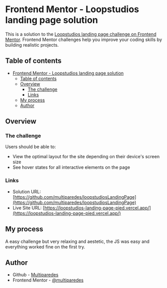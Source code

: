 # Frontend Mentor - Loopstudios landing page solution

This is a solution to the [Loopstudios landing page challenge on Frontend Mentor](https://www.frontendmentor.io/challenges/loopstudios-landing-page-N88J5Onjw). Frontend Mentor challenges help you improve your coding skills by building realistic projects. 

## Table of contents

<!-- TOC -->

- [Frontend Mentor - Loopstudios landing page solution](#frontend-mentor---loopstudios-landing-page-solution)
    - [Table of contents](#table-of-contents)
    - [Overview](#overview)
        - [The challenge](#the-challenge)
        - [Links](#links)
    - [My process](#my-process)
    - [Author](#author)

<!-- /TOC -->

## Overview

### The challenge

Users should be able to:

- View the optimal layout for the site depending on their device's screen size
- See hover states for all interactive elements on the page

### Links

- Solution URL: [https://github.com/multiparedes/loopstudiosLandingPage](https://github.com/multiparedes/loopstudiosLandingPage)
- Live Site URL: [https://loopstudios-landing-page-pied.vercel.app/](https://loopstudios-landing-page-pied.vercel.app/)

## My process

A easy challenge but very relaxing and aestetic, the JS was easy and everything worked fine on the first try.

## Author

- Github - [Multiparedes](https://github.com/multiparedes)
- Frontend Mentor - [@multiparedes](https://www.frontendmentor.io/profile/multiparedes)